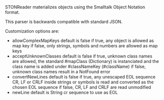 STONReader materializes objects using the Smalltalk Object Notation format.

This parser is backwards compatible with standard JSON.

Customization options are:

- allowComplexMapKeys <Boolean> default is false
	if true, any object is allowed as map key
	if false, only strings, symbols and numbers are allowed as map keys
- acceptUnknownClasses <Boolean> default is false
	if true, unknown class names are allowed, the standard #mapClass (Dictionary) is instanciated and the class name is added under #classNameKey (#className)
	if false, unknown class names result in a NotFound error
- convertNewLines <Boolean> default is false
	if true, any unescaped EOL sequence CR, LF or CRLF inside strings or symbols is read and converted as the chosen EOL sequence
	if false, CR, LF and CRLF are read unmodified
- newLine <String> default is String cr
	sequence to use as EOL